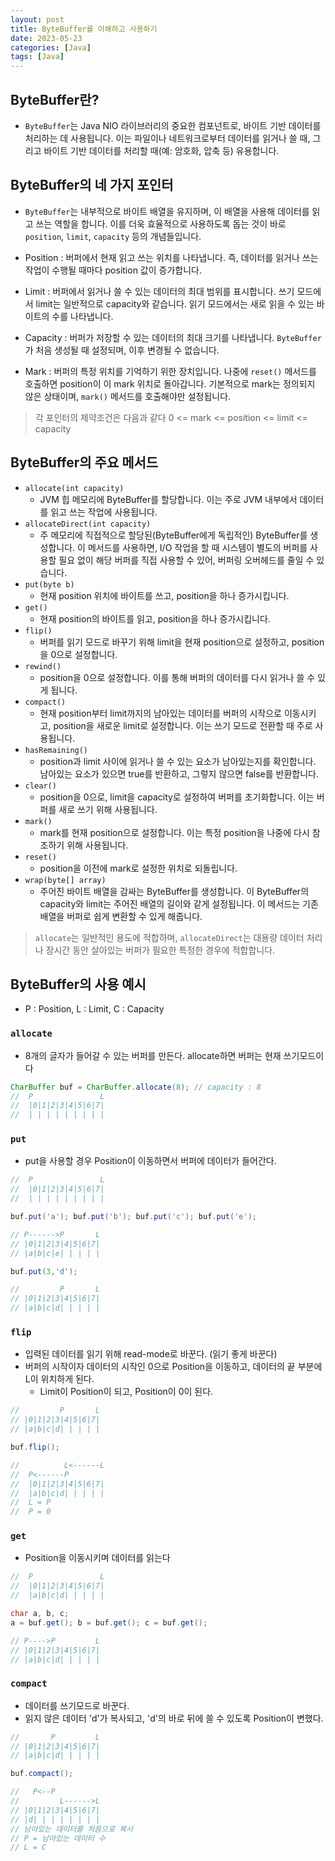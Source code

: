 ```yaml
---
layout: post
title: ByteBuffer를 이해하고 사용하기
date: 2023-05-23
categories: [Java]
tags: [Java]
---
```


## ByteBuffer란?

- `ByteBuffer`는 Java NIO 라이브러리의 중요한 컴포넌트로, 바이트 기반 데이터를 처리하는 데 사용됩니다. 이는 파일이나 네트워크로부터 데이터를 읽거나 쓸 때, 그리고 바이트 기반 데이터를 처리할 때(예: 암호화, 압축 등) 유용합니다.

## ByteBuffer의 네 가지 포인터

- `ByteBuffer`는 내부적으로 바이트 배열을 유지하며, 이 배열을 사용해 데이터를 읽고 쓰는 역할을 합니다. 이를 더욱 효율적으로 사용하도록 돕는 것이 바로 `position`, `limit`, `capacity` 등의 개념들입니다.
  
- Position : 버퍼에서 현재 읽고 쓰는 위치를 나타냅니다. 즉, 데이터를 읽거나 쓰는 작업이 수행될 때마다 position 값이 증가합니다. 
- Limit : 버퍼에서 읽거나 쓸 수 있는 데이터의 최대 범위를 표시합니다. 쓰기 모드에서 limit는 일반적으로 capacity와 같습니다. 읽기 모드에서는 새로 읽을 수 있는 바이트의 수를 나타냅니다.
- Capacity : 버퍼가 저장할 수 있는 데이터의 최대 크기를 나타냅니다. `ByteBuffer`가 처음 생성될 때 설정되며, 이후 변경될 수 없습니다.
- Mark : 버퍼의 특정 위치를 기억하기 위한 장치입니다. 나중에 `reset()` 메서드를 호출하면 position이 이 mark 위치로 돌아갑니다. 기본적으로 mark는 정의되지 않은 상태이며, `mark()` 메서드를 호출해야만 설정됩니다.

> 각 포인터의 제약조건은 다음과 같다
> 0 <= mark <= position <= limit <= capacity

## ByteBuffer의 주요 메서드
- `allocate(int capacity)`
   - JVM 힙 메모리에 ByteBuffer를 할당합니다. 이는 주로 JVM 내부에서 데이터를 읽고 쓰는 작업에 사용됩니다.
- `allocateDirect(int capacity)`
   - 주 메모리에 직접적으로 할당된(ByteBuffer에게 독립적인) ByteBuffer를 생성합니다. 이 메서드를 사용하면, I/O 작업을 할 때 시스템이 별도의 버퍼를 사용할 필요 없이 해당 버퍼를 직접 사용할 수 있어, 버퍼링 오버헤드를 줄일 수 있습니다.
- `put(byte b)`
   - 현재 position 위치에 바이트를 쓰고, position을 하나 증가시킵니다.
- `get()`
   - 현재 position의 바이트를 읽고, position을 하나 증가시킵니다.
- `flip()`
   - 버퍼를 읽기 모드로 바꾸기 위해 limit을 현재 position으로 설정하고, position을 0으로 설정합니다.
- `rewind()`
   - position을 0으로 설정합니다. 이를 통해 버퍼의 데이터를 다시 읽거나 쓸 수 있게 됩니다.
- `compact()`
   - 현재 position부터 limit까지의 남아있는 데이터를 버퍼의 시작으로 이동시키고, position을 새로운 limit로 설정합니다. 이는 쓰기 모드로 전환할 때 주로 사용됩니다.
- `hasRemaining()`
   - position과 limit 사이에 읽거나 쓸 수 있는 요소가 남아있는지를 확인합니다. 남아있는 요소가 있으면 true를 반환하고, 그렇지 않으면 false를 반환합니다.
- `clear()`
   - position을 0으로, limit을 capacity로 설정하여 버퍼를 초기화합니다. 이는 버퍼를 새로 쓰기 위해 사용됩니다.
- `mark()`
   - mark를 현재 position으로 설정합니다. 이는 특정 position을 나중에 다시 참조하기 위해 사용됩니다.
- `reset()`
   - position을 이전에 mark로 설정한 위치로 되돌립니다.
- `wrap(byte[] array)`
   - 주어진 바이트 배열을 감싸는 ByteBuffer를 생성합니다. 이 ByteBuffer의 capacity와 limit는 주어진 배열의 길이와 같게 설정됩니다. 이 메서드는 기존 배열을 버퍼로 쉽게 변환할 수 있게 해줍니다.

> `allocate`는 일반적인 용도에 적합하며, `allocateDirect`는 대용량 데이터 처리나 장시간 동안 살아있는 버퍼가 필요한 특정한 경우에 적합합니다.

## ByteBuffer의 사용 예시

- P : Position, L : Limit, C : Capacity

### `allocate`

- 8개의 글자가 들어갈 수 있는 버퍼를 만든다. allocate하면 버퍼는 현재 쓰기모드이다

```java
CharBuffer buf = CharBuffer.allocate(8); // capacity : 8
//	P               L
//  |0|1|2|3|4|5|6|7|
//  | | | | | | | | |
```



### `put`

- put을 사용할 경우 Position이 이동하면서 버퍼에 데이터가 들어간다.

```java
//	P               L
//  |0|1|2|3|4|5|6|7|
//  | | | | | | | | |

buf.put('a'); buf.put('b'); buf.put('c'); buf.put('e');

// P------>P       L 
// |0|1|2|3|4|5|6|7|
// |a|b|c|e| | | | |

buf.put(3,'d');

//         P       L 
// |0|1|2|3|4|5|6|7|
// |a|b|c|d| | | | |
```



### `flip`

- 입력된 데이터를 읽기 위해 read-mode로 바꾼다. (읽기 좋게 바꾼다)
- 버퍼의 시작이자 데이터의 시작인 0으로 Position을 이동하고, 데이터의 끝 부분에 L이 위치하게 된다.
  - Limit이 Position이 되고, Position이 0이 된다.

```java
//         P       L 
// |0|1|2|3|4|5|6|7|
// |a|b|c|d| | | | |

buf.flip();

//          L<------L 
//  P<------P 
//  |0|1|2|3|4|5|6|7|
//  |a|b|c|d| | | | | 
//  L = P
//  P = 0
```



### `get`

- Position을 이동시키며 데이터를 읽는다

```java
//  P               L
//  |0|1|2|3|4|5|6|7|
//  |a|b|c|d| | | | | 

char a, b, c;
a = buf.get(); b = buf.get(); c = buf.get();

// P---->P         L 
// |0|1|2|3|4|5|6|7|
// |a|b|c|d| | | | |
```



### `compact`

- 데이터를 쓰기모드로 바꾼다.
- 읽지 않은 데이터 'd'가 복사되고, 'd'의 바로 뒤에 쓸 수 있도록 Position이 변했다.

```java
//       P         L 
// |0|1|2|3|4|5|6|7|
// |a|b|c|d| | | | |

buf.compact();

//   P<--P
//         L------>L 
// |0|1|2|3|4|5|6|7| 
// |d| | | | | | | | 
// 남아있는 데이터를 처음으로 복사 
// P = 남아있는 데이터 수 
// L = C
```
